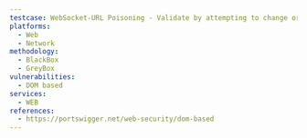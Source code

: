 ```yaml
---
testcase: WebSocket-URL Poisoning - Validate by attempting to change or poison the connection URL and observing if cross-domain WebSockets are possible. Web (HTTP/HTTPS) service
platforms: 
  - Web
  - Network
methodology: 
  - BlackBox
  - GreyBox
vulnerabilities:
  - DOM based
services:
  - WEB
references:
  - https://portswigger.net/web-security/dom-based
---
```

